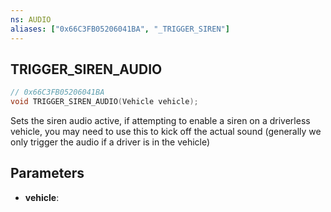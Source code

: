 ```yaml
---
ns: AUDIO
aliases: ["0x66C3FB05206041BA", "_TRIGGER_SIREN"]
---
```

## TRIGGER_SIREN_AUDIO

```c
// 0x66C3FB05206041BA
void TRIGGER_SIREN_AUDIO(Vehicle vehicle);
```

Sets the siren audio active, if attempting to enable a siren on a driverless vehicle,
you may need to use this to kick off the actual sound (generally we only trigger the audio if
a driver is in the vehicle)


## Parameters
* **vehicle**:
